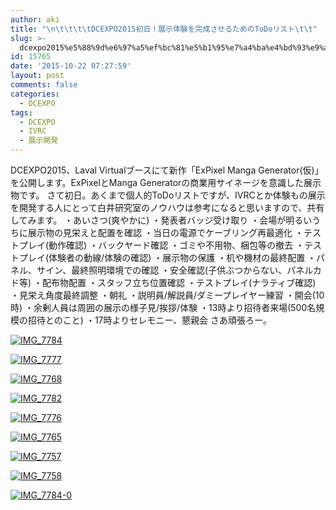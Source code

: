 ```yaml
---
author: aki
title: "\n\t\t\t\tDCEXPO2015初日！展示体験を完成させるためのToDoリスト\t\t"
slug: >-
  dcexpo2015%e5%88%9d%e6%97%a5%ef%bc%81%e5%b1%95%e7%a4%ba%e4%bd%93%e9%a8%93%e3%82%92%e5%ae%8c%e6%88%90%e3%81%95%e3%81%9b%e3%82%8b%e3%81%9f%e3%82%81%e3%81%aetodo%e3%83%aa%e3%82%b9%e3%83%88
id: 15765
date: '2015-10-22 07:27:59'
layout: post
comments: false
categories:
  - DCEXPO
tags:
  - DCEXPO
  - IVRC
  - 展示開発
---
```


DCEXPO2015、Laval Virtualブースにて新作「ExPixel Manga Generator(仮)」を公開します。ExPixelとManga Generatorの商業用サイネージを意識した展示物です。 さて初日。あくまで個人的ToDoリストですが、IVRCとか体験もの展示を開発する人にとって白井研究室のノウハウは参考になると思いますので、共有してみます。 ・あいさつ(爽やかに) ・発表者バッジ受け取り ・会場が明るいうちに展示物の見栄えと配置を確認 ・当日の電源でケーブリング再最適化 ・テストプレイ(動作確認) ・バックヤード確認 ・ゴミや不用物、梱包等の撤去 ・テストプレイ(体験者の動線/体験の確認) ・展示物の保護 ・机や機材の最終配置 ・パネル、サイン、最終照明環境での確認 ・安全確認(子供ぶつからない、パネルカド等) ・配布物配置 ・スタッフ立ち位置確認 ・テストプレイ(ナラティブ確認) ・見栄え角度最終調整 ・朝礼 ・説明員/解説員/ダミープレイヤー練習 ・開会(10時) ・余剰人員は周囲の展示の様子見/挨拶/体験 ・13時より招待者来場(500名規模の招待とのこと) ・17時よりセレモニー、懇親会 さあ頑張ろー。  

[![IMG_7784](https://aki.shirai.as/wp-content/uploads/2015/10/IMG_7784.jpg)](https://aki.shirai.as/wp-content/uploads/2015/10/IMG_7784.jpg)  

[![IMG_7777](https://aki.shirai.as/wp-content/uploads/2015/10/IMG_7777.jpg)](https://aki.shirai.as/wp-content/uploads/2015/10/IMG_7777.jpg)  

[![IMG_7768](https://aki.shirai.as/wp-content/uploads/2015/10/IMG_7768.jpg)](https://aki.shirai.as/wp-content/uploads/2015/10/IMG_7768.jpg)  

[![IMG_7782](https://aki.shirai.as/wp-content/uploads/2015/10/IMG_7782.jpg)](https://aki.shirai.as/wp-content/uploads/2015/10/IMG_7782.jpg)  

[![IMG_7776](https://aki.shirai.as/wp-content/uploads/2015/10/IMG_7776.jpg)](https://aki.shirai.as/wp-content/uploads/2015/10/IMG_7776.jpg)  

[![IMG_7765](https://aki.shirai.as/wp-content/uploads/2015/10/IMG_7765.jpg)](https://aki.shirai.as/wp-content/uploads/2015/10/IMG_7765.jpg)  

[![IMG_7757](https://aki.shirai.as/wp-content/uploads/2015/10/IMG_7757.jpg)](https://aki.shirai.as/wp-content/uploads/2015/10/IMG_7757.jpg)  

[![IMG_7758](https://aki.shirai.as/wp-content/uploads/2015/10/IMG_7758.jpg)](https://aki.shirai.as/wp-content/uploads/2015/10/IMG_7758.jpg)  

[![IMG_7784-0](https://aki.shirai.as/wp-content/uploads/2015/10/IMG_7784-0.jpg)](https://aki.shirai.as/wp-content/uploads/2015/10/IMG_7784-0.jpg)